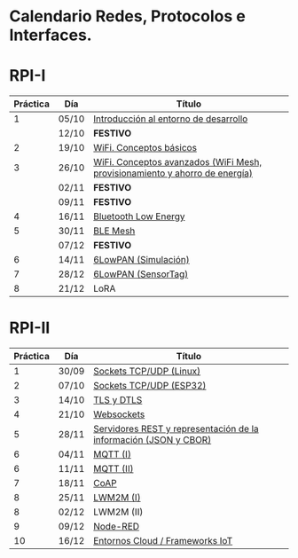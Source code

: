 # Calendario Redes, Protocolos e Interfaces.

# RPI-I

| Práctica | Día | Título                                                   |
|----------|-----|----------------------------------------------------------|
| 1        |05/10|[Introducción al entorno de desarrollo](RPI-I/P1/index.md)|
|          |12/10|**FESTIVO**                                               |
| 2        |19/10|[WiFi. Conceptos básicos](RPI-I/P2/index.md)              |
| 3        |26/10|[WiFi. Conceptos avanzados (WiFi Mesh, provisionamiento y ahorro de energía)](RPI-I/P3/index.md) |
|          |02/11|**FESTIVO**                                               |
|          |09/11|**FESTIVO**                                               |
| 4        |16/11|[Bluetooth Low Energy](RPI-I/P4/index.md)                 |
| 5        |30/11|[BLE Mesh](RPI-I/P5/index.md)                             |
|          |07/12|**FESTIVO**                                               |
| 6        |14/11|[6LowPAN (Simulación)](RPI-I/P6/index.md)                 |
| 7        |28/12|[6LowPAN (SensorTag)](RPI-I/P7/index.md)                    |
| 8        |21/12|LoRA                                                      |

# RPI-II

| Práctica | Día | Título                                       |
|----------|-----|----------------------------------------------|
| 1        |30/09|[Sockets TCP/UDP (Linux)](RPI-II/P1/index.md) |
| 2        |07/10|[Sockets TCP/UDP (ESP32)](RPI-II/P2/index.md) |
| 3        |14/10|[TLS y DTLS](RPI-II/P3/index.md)              |
| 4        |21/10|[Websockets](RPI-II/P4/index.md)              |
| 5        |28/11|[Servidores REST y representación de la información (JSON y CBOR)](RPI-II/P5/index.md)       |
| 6        |04/11|[MQTT (I)](RPI-II/P6/index.md)                |
| 6        |11/11|[MQTT (II)](RPI-II/P6-II/index.md)            |
| 7        |18/11|[CoAP](RPI-II/P7/index.md)                    |
| 8        |25/11|[LWM2M (I)](RPI-II/P8/index.md)               |
| 8        |02/12|LWM2M (II)                                    |
| 9        |09/12|[Node-RED](RPI-II/P9/index.md)                |
| 10       |16/12|[Entornos Cloud / Frameworks IoT](RPI-II/P10/index.md) |
